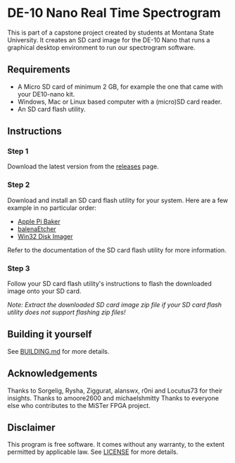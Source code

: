 # DE-10 Nano Real Time Spectrogram

This is part of a capstone project created by students at Montana State University.
It creates an SD card image for the DE-10 Nano that runs a graphical desktop
environment to run our spectrogram software.

## Requirements

- A Micro SD card of minimum 2 GB, for example the one that came with your
  DE10-nano kit.
- Windows, Mac or Linux based computer with a (micro)SD card reader.
- An SD card flash utility.

## Instructions

### Step 1

Download the latest version from the [releases](https://github.com/MiSTer-devel/mr-fusion/releases) page.

### Step 2

Download and install an SD card flash utility for your system. Here are
a few example in no particular order:

- [Apple Pi Baker](https://www.tweaking4all.com/software/macosx-software/applepi-baker-v2/)
- [balenaEtcher](https://www.balena.io/etcher/)
- [Win32 Disk Imager](https://sourceforge.net/projects/win32diskimager/)

Refer to the documentation of the SD card flash utility for more information.

### Step 3

Follow your SD card flash utility's instructions to flash the downloaded image
onto your SD card.

_Note: Extract the downloaded SD card image zip file if your SD card flash utility
does not support flashing zip files!_


## Building it yourself

See [BUILDING.md](https://github.com/MiSTer-devel/mr-fusion/blob/master/BUILDING.md)
for more details.

## Acknowledgements

Thanks to Sorgelig, Rysha, Ziggurat, alanswx, r0ni and Locutus73 for their insights.
Thanks to amoore2600 and michaelshmitty
Thanks to everyone else who contributes to the MiSTer FPGA project.

## Disclaimer

This program is free software. It comes without any warranty, to
the extent permitted by applicable law. See [LICENSE](https://github.com/MiSTer-devel/mr-fusion/blob/master/LICENSE) for more details.

